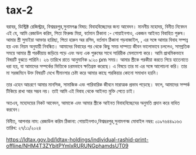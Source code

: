 # tax-2


বরাবর,
ডিস্ট্রিক্ট রেজিস্ট্রার,
বিশ্বম্ভরপুর,সুনামগঞ্জ
বিষয়: বিবাহবিচ্ছেদের জন্য আবেদন।
মাননীয় মহোদয়,
বিনীত নিবেদন এই যে, আমি রেজাউল করিম, পিতা ফিরুজ মিয়া, বর্তমান ঠিকানা :- গোয়াইনগাও, একজন আইনত বিবাহিত পুরুষ। আমার স্ত্রী সুমাইয়া আক্তার হারিছা, পিতা হারুন অর রসিদ, বর্তমান ঠিকানা গড়বাজাইল, , এর সঙ্গে আমার বিবাহ সম্পন্ন হয় এবং নিয়ম অনুযায়ী নিবন্ধিত।
আমাদের বিবাহের পর থেকে কিছু সময় দাম্পত্য জীবন ভালোভাবে চললেও, সাম্প্রতিক সময়ে আমার স্ত্রী পরকীয়ায় জড়িয়ে পড়ে এবং অন্য এক পুরুষের সাথে সারিরীক মেলামেশা করে। আমি প্রাথমিকভাবে বিষয়টি বুঝতে পারিনি। ২৬ তারিখে রাতে আনুমানিক ৯:২০ pm সময়।  আমার স্ত্রীকে পরকীয়া করতে গিয়ে হাতেনাতে ধরা হয়, যা আমাদের সম্পর্কের ভিত্তিকে চরমভাবে ক্ষতিগ্রস্ত করেছে। এ বিষয়ে তার মা এর সঙ্গে আলোচনা করি। তার মা সরজমিনে উক্ত বিষয়টি দেখে  মীমাংসার চেষ্টা করে আমার কাছে পরকিয়ার কোনো সমাধান হয়নি।

তার এহেন আচরণে আমার মানসিক, সামাজিক এবং পারিবারিক জীবনে মারাত্মক প্রভাব পড়েছে। ফলে, আমাদের সম্পর্ক টিকিয়ে রাখা আর সম্ভব নয়। তাই আমি এই বিবাহ থেকে আইনত মুক্তি পেতে চাই।

অতএব, মহোদয়ের নিকট আবেদন, আমাকে এবং আমার স্ত্রীকে আইনত বিবাহবিচ্ছেদের অনুমতি প্রদান করে বাধিত করবেন।

বিনীত,
আপনার নাম: রেজাউল করিম
ঠিকানা: গোয়াইনগাও,বিশ্বম্ভরপুর,সুনামগন্জ
মোবাইল নম্বর: ০১৯৭৬৪৪৯১৬৩
তারিখ: ২৭/১১/২০২৪

https://ldtax.gov.bd/ldtax-holdings/individual-rashid-print-offline/NHM4T3ZYbitPYmlxRURUNGphamdsUT09

